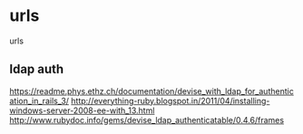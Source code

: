 # urls
urls

ldap auth
--------------
https://readme.phys.ethz.ch/documentation/devise_with_ldap_for_authentication_in_rails_3/
http://everything-ruby.blogspot.in/2011/04/installing-windows-server-2008-ee-with_13.html
http://www.rubydoc.info/gems/devise_ldap_authenticatable/0.4.6/frames

